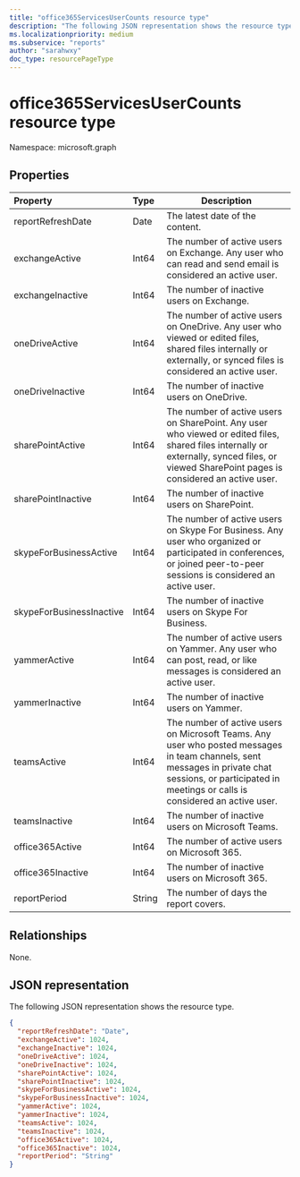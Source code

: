 ```yaml
---
title: "office365ServicesUserCounts resource type"
description: "The following JSON representation shows the resource type."
ms.localizationpriority: medium
ms.subservice: "reports"
author: "sarahwxy"
doc_type: resourcePageType
---
```


# office365ServicesUserCounts resource type

Namespace: microsoft.graph

## Properties

| Property                 | Type   | Description                              |
| :----------------------- | :----- | ---------------------------------------- |
| reportRefreshDate        | Date   | The latest date of the content.          |
| exchangeActive           | Int64  | The number of active users on Exchange. Any user who can read and send email is considered an active user. |
| exchangeInactive         | Int64  | The number of inactive users on Exchange. |
| oneDriveActive           | Int64  | The number of active users on OneDrive. Any user who viewed or edited files, shared files internally or externally, or synced files is considered an active user. |
| oneDriveInactive         | Int64  | The number of inactive users on OneDrive. |
| sharePointActive         | Int64  | The number of active users on SharePoint. Any user who viewed or edited files, shared files internally or externally, synced files, or viewed SharePoint pages is considered an active user. |
| sharePointInactive       | Int64  | The number of inactive users on SharePoint. |
| skypeForBusinessActive   | Int64  | The number of active users on Skype For Business. Any user who organized or participated in conferences, or joined peer-to-peer sessions is considered an active user. |
| skypeForBusinessInactive | Int64  | The number of inactive users on Skype For Business. |
| yammerActive             | Int64  | The number of active users on Yammer. Any user who can post, read, or like messages is considered an active user. |
| yammerInactive           | Int64  | The number of inactive users on Yammer.  |
| teamsActive              | Int64  | The number of active users on Microsoft Teams. Any user who posted messages in team channels, sent messages in private chat sessions, or participated in meetings or calls is considered an active user. |
| teamsInactive            | Int64  | The number of inactive users on Microsoft Teams.     |
| office365Active          | Int64  | The number of active users on Microsoft 365.   |
| office365Inactive        | Int64  | The number of inactive users on Microsoft 365.     |
| reportPeriod             | String | The number of days the report covers.    |

## Relationships

None.

## JSON representation

The following JSON representation shows the resource type.

<!-- {
  "blockType": "resource",
  "@odata.type": "microsoft.graph.office365ServicesUserCounts"
} -->

```json
{
  "reportRefreshDate": "Date", 
  "exchangeActive": 1024, 
  "exchangeInactive": 1024, 
  "oneDriveActive": 1024, 
  "oneDriveInactive": 1024, 
  "sharePointActive": 1024, 
  "sharePointInactive": 1024, 
  "skypeForBusinessActive": 1024, 
  "skypeForBusinessInactive": 1024, 
  "yammerActive": 1024, 
  "yammerInactive": 1024, 
  "teamsActive": 1024, 
  "teamsInactive": 1024, 
  "office365Active": 1024,
  "office365Inactive": 1024,
  "reportPeriod": "String"
}
```


